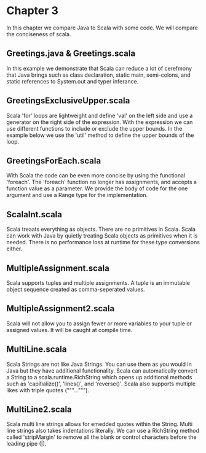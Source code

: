 # Chapter 3
In this chapter we compare Java to Scala with some code. We will compare the conciseness of scala. 

## Greetings.java & Greetings.scala
In this example we demonstrate that Scala can reduce a lot of cerefmony that Java brings such as class declaration, static main, semi-colons, and static references to System.out and typer inferance.

## GreetingsExclusiveUpper.scala
Scala 'for' loops are lightweight and define 'val' on the left side and use a generator on the right side of the expression. With the expression we can use different functions to include or exclude the upper bounds. In the example below we use the 'util' method to define the upper bounds of the loop.

## GreetingsForEach.scala
With Scala the code can be even more concise by using the functional 'foreach'. The 'foreach' function no longer has assignments, and accepts a function value as a parameter. We provide the body of code for the one argument and use a Range type for the implementation.

## ScalaInt.scala
Scala treaats everything as objects. There are no primitives in Scala. Scala can work with Java by quietly treating Scala objects as primitives when it is needed. There is no performance loss at runtime for these type conversions either.

## MultipleAssignment.scala
Scala supports tuples and multiple assignments. A tuple is an immutable object sequence created as comma-seperated values.

## MultipleAssignment2.scala
Scala will not allow you to assign fewer or more variables to your tuple or assigned values. It will be caught at compile time.

## MultiLine.scala
Scala Strings are not like Java Strings. You can use them as you would in Java but they have additional functionality. Scala can automatically convert a String to a scala.runtime.RichString which opens up additional methods such as 'capitialize()', 'lines()', and 'reverse()'. Scala also supports multiple likes with triple quotes ("""...""").

## MultiLine2.scala
Scala multi line strings allows for emedded quotes within the String. Multi line strings also takes indentations literally. We can use a RichString method called 'stripMargin' to remove all the blank or control characters before the leading pipe (|).
